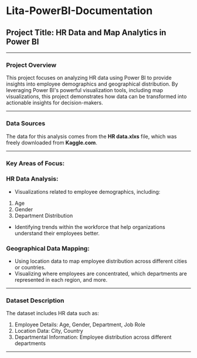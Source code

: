 # Lita-PowerBI-Documentation

## Project Title: HR Data and Map Analytics in Power BI

---
### Project Overview

This project focuses on analyzing HR data using Power BI to provide insights into employee demographics and geographical distribution. By leveraging Power BI's powerful visualization tools, including map visualizations, this project demonstrates how data can be transformed into actionable insights for decision-makers.

---

### Data Sources

The data for this analysis comes from the **HR data.xlxs** file, which was freely downloaded from **Kaggle.com**.

---

### Key Areas of Focus:

### HR Data Analysis:
- Visualizations related to employee demographics, including:
  
1. Age
2. Gender
3. Department Distribution
   
- Identifying trends within the workforce that help organizations understand their employees better.

  
### Geographical Data Mapping:
- Using location data to map employee distribution across different cities or countries.
- Visualizing where employees are concentrated, which departments are represented in each region, and more.

---

### Dataset Description
The dataset includes HR data such as:

1. Employee Details: Age, Gender, Department, Job Role
2. Location Data: City, Country
3. Departmental Information: Employee distribution across different departments

---
